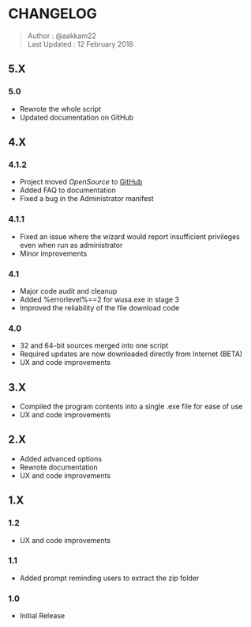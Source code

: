 # CHANGELOG

> Author : @aakkam22  
> Last Updated : 12 February 2018
## 5.X

### 5.0

* Rewrote the whole script
* Updated documentation on GitHub

## 4.X

### 4.1.2

* Project moved *OpenSource* to [GitHub](https://github.com/aakkam22/windowsUpdateLoopFix)
* Added FAQ to documentation
* Fixed a bug in the Administrator manifest

### 4.1.1

* Fixed an issue where the wizard would report insufficient privileges even when run as administrator
* Minor improvements

### 4.1

* Major code audit and cleanup
* Added %errorlevel%==2 for wusa.exe in stage 3
* Improved the reliability of the file download code


### 4.0

* 32 and 64-bit sources merged into one script
* Required updates are now downloaded directly from Internet (BETA)
* UX and code improvements


## 3.X

* Compiled the program contents into a single .exe file for ease of use
* UX and code improvements

## 2.X

* Added advanced options
* Rewrote documentation
* UX and code improvements

## 1.X

### 1.2

* UX and code improvements

### 1.1

* Added prompt reminding users to extract the zip folder

### 1.0

* Initial Release
